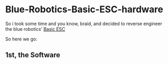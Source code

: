 # Blue-Robotics-Basic-ESC-hardware

So i took some time and you know, braid, and decided to reverse engineer the blue robotics' [Basic ESC](https://bluerobotics.com/store/thrusters/speed-controllers/besc30-r3/)

So here we go:

## 1st, the Software
